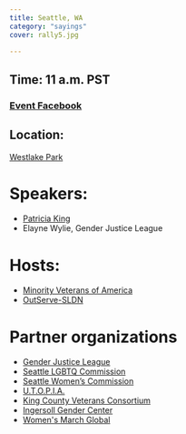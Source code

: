 ```yaml
---
title: Seattle, WA
category: "sayings"
cover: rally5.jpg

---
```


## Time: 11 a.m. PST

### <a href="https://www.facebook.com/events/809341409458582/" target="_blank">Event Facebook</a>

## Location:
<a href="https://goo.gl/maps/M6y5qWm7tFB2">Westlake Park</a>

# Speakers:
- <a href="https://www.bostonglobe.com/metro/2018/01/27/trump-address-soldier-who-stands-tall-for-her-rights/K0q77Yt9piliUsFjFSJ8AL/story.html">Patricia King</a>
- Elayne Wylie, Gender Justice League

# Hosts:
- <a href="http://minorityvets.org/">Minority Veterans of America</a>
- <a href="https://www.outserve-sldn.org/">OutServe-SLDN</a>

# Partner organizations
- <a href="https://www.genderjusticeleague.org/">Gender Justice League</a>
- <a href="https://www.seattle.gov/lgbtq">Seattle LGBTQ Commission</a>
- <a href="http://www.seattle.gov/civilrights">Seattle Women’s Commission</a>
- <a href="https://utopiaseattle.org/">U.T.O.P.I.A.</a>
- <a href="http://www.thekcvc.org/">King County Veterans Consortium</a>
- <a href="http://ingersollgendercenter.org/">Ingersoll Gender Center</a>
- <a href="https://womensmarchglobal.org/">Women's March Global</a>
